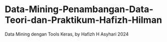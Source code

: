 # Data-Mining-Penambangan-Data-Teori-dan-Praktikum-Hafizh-Hilman
Data Mining dengan Tools Keras, by Hafizh H Asyhari 2024
